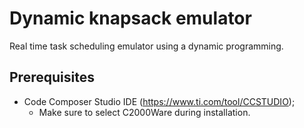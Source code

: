 # Dynamic knapsack emulator
Real time task scheduling emulator using a dynamic programming.

## Prerequisites

- Code Composer Studio IDE (https://www.ti.com/tool/CCSTUDIO);
    - Make sure to select C2000Ware during installation.
